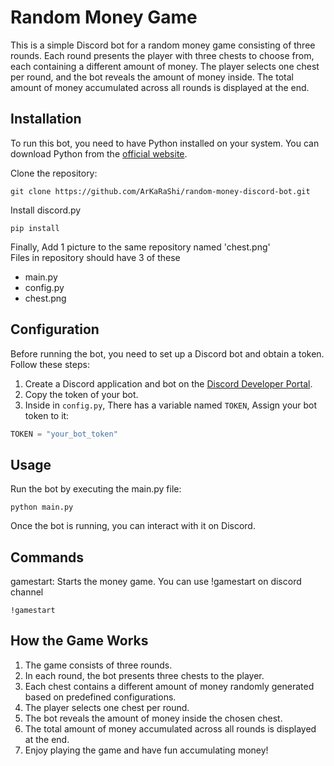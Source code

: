 # Random Money Game
This is a simple Discord bot for a random money game consisting of three rounds. Each round presents the player with three chests to choose from, each containing a different amount of money. The player selects one chest per round, and the bot reveals the amount of money inside. The total amount of money accumulated across all rounds is displayed at the end.

## Installation
To run this bot, you need to have Python installed on your system. You can download Python from the [official website](https://www.python.org/downloads/).

Clone the repository:
```
git clone https://github.com/ArKaRaShi/random-money-discord-bot.git
```
Install discord.py
```
pip install
```

Finally, Add 1 picture to the same repository named 'chest.png'  
Files in repository should have 3 of these
- main.py
- config.py
- chest.png

## Configuration

Before running the bot, you need to set up a Discord bot and obtain a token. Follow these steps:

1. Create a Discord application and bot on the [Discord Developer Portal](https://discord.com/developers/applications).
2. Copy the token of your bot.
3. Inside in `config.py`, There has a variable named `TOKEN`, Assign your bot token to it:
```python
TOKEN = "your_bot_token"
```

## Usage
Run the bot by executing the main.py file:
```
python main.py
```
Once the bot is running, you can interact with it on Discord.

## Commands
gamestart: Starts the money game.
You can use !gamestart on discord channel
```
!gamestart
```

## How the Game Works
1. The game consists of three rounds.
2. In each round, the bot presents three chests to the player.
3. Each chest contains a different amount of money randomly generated based on predefined configurations.
4. The player selects one chest per round.
5. The bot reveals the amount of money inside the chosen chest.
6. The total amount of money accumulated across all rounds is displayed at the end.
7. Enjoy playing the game and have fun accumulating money!
